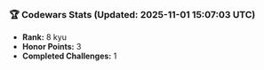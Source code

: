 ### 🏆 Codewars Stats (Updated: 2025-11-01 15:07:03 UTC)

- **Rank:** 8 kyu
- **Honor Points:** 3
- **Completed Challenges:** 1
